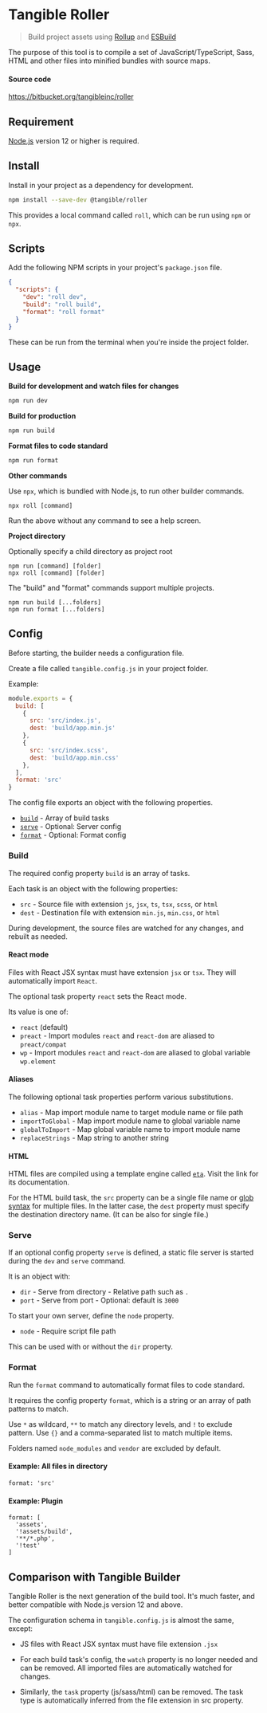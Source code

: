 # Tangible Roller

> Build project assets using [Rollup](https://rollupjs.org/guide/en/) and [ESBuild](https://esbuild.github.io/)

The purpose of this tool is to compile a set of JavaScript/TypeScript, Sass, HTML and other files into minified bundles with source maps.

#### Source code

https://bitbucket.org/tangibleinc/roller


## Requirement

[Node.js](https://nodejs.org/) version 12 or higher is required.


## Install

Install in your project as a dependency for development.

```sh
npm install --save-dev @tangible/roller
```

This provides a local command called `roll`, which can be run using `npm` or `npx`.


## Scripts

Add the following NPM scripts in your project's `package.json` file.

```json
{
  "scripts": {
    "dev": "roll dev",
    "build": "roll build",
    "format": "roll format"
  }
}
```

These can be run from the terminal when you're inside the project folder.


## Usage

**Build for development and watch files for changes**

```sh
npm run dev
```

**Build for production**

```sh
npm run build
```

**Format files to code standard**

```sh
npm run format
```

**Other commands**

Use `npx`, which is bundled with Node.js, to run other builder commands.

```
npx roll [command]
```

Run the above without any command to see a help screen.

**Project directory**

Optionally specify a child directory as project root

```
npm run [command] [folder]
npx roll [command] [folder]
```

The "build" and "format" commands support multiple projects.

```
npm run build [...folders]
npm run format [...folders]
```

## Config

Before starting, the builder needs a configuration file.

Create a file called `tangible.config.js` in your project folder.

Example:

```js
module.exports = {
  build: [
    {
      src: 'src/index.js',
      dest: 'build/app.min.js'
    },
    {
      src: 'src/index.scss',
      dest: 'build/app.min.css'
    },
  ],
  format: 'src'
}
```

The config file exports an object with the following properties.

- [`build`](#build) - Array of build tasks
- [`serve`](#serve) - Optional: Server config
- [`format`](#format) - Optional: Format config


### Build

The required config property `build` is an array of tasks.

Each task is an object with the following properties:

- `src` - Source file with extension `js`, `jsx`, `ts`, `tsx`, `scss`, or `html`
- `dest` - Destination file with extension `min.js`, `min.css`, or `html`

During development, the source files are watched for any changes, and rebuilt as needed.


#### React mode

Files with React JSX syntax must have extension `jsx` or `tsx`. They will automatically import `React`.

The optional task property `react` sets the React mode.

Its value is one of:

- `react` (default)
- `preact` - Import modules `react` and `react-dom` are aliased to `preact/compat`
- `wp` - Import modules `react` and `react-dom` are aliased to global variable `wp.element`


#### Aliases

The following optional task properties perform various substitutions.

- `alias` - Map import module name to target module name or file path
- `importToGlobal` - Map import module name to global variable name
- `globalToImport` - Map global variable name to import module name
- `replaceStrings` - Map string to another string

#### HTML

HTML files are compiled using a template engine called [`eta`](https://eta.js.org/). Visit the link for its documentation.

For the HTML build task, the `src` property can be a single file name or [glob syntax](https://github.com/isaacs/node-glob#glob-primer) for multiple files. In the latter case, the `dest` property must specify the destination directory name. (It can be also for single file.)


### Serve

If an optional config property `serve` is defined, a static file server is started during the `dev` and `serve` command.

It is an object with:

- `dir` - Serve from directory - Relative path such as `.`
- `port` - Serve from port - Optional: default is `3000`

To start your own server, define the `node` property.

- `node` - Require script file path

This can be used with or without the `dir` property.


### Format

Run the `format` command to automatically format files to code standard.

It requires the config property `format`, which is a string or an array of path patterns to match.

Use `*` as wildcard, `**` to match any directory levels, and `!` to exclude pattern. Use `{}` and a comma-separated list to match multiple items.

Folders named `node_modules` and `vendor` are excluded by default.

#### Example: All files in directory

```
format: 'src'
```

#### Example: Plugin

```
format: [
  'assets',
  '!assets/build',
  '**/*.php',
  '!test'
]
```


## Comparison with Tangible Builder

Tangible Roller is the next generation of the build tool. It's much faster, and better compatible with Node.js version 12 and above.

The configuration schema in `tangible.config.js` is almost the same, except:

- JS files with React JSX syntax must have file extension `.jsx`

- For each build task's config, the `watch` property is no longer needed and can be removed.  All imported files are automatically watched for changes.

- Similarly, the `task` property (js/sass/html) can be removed.  The task type is automatically inferred from the file extension in src property.
